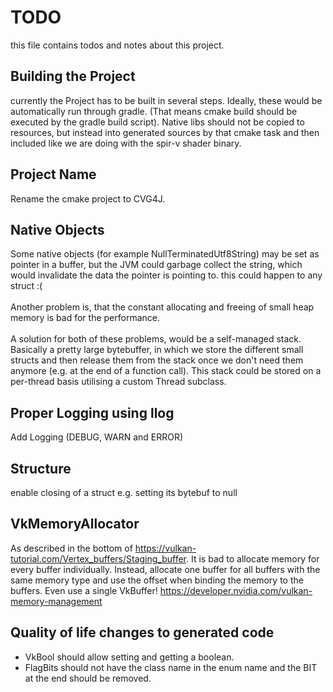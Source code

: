 # TODO
this file contains todos and notes about this project.

## Building the Project
currently the Project has to be built in several steps. Ideally, these would be automatically run
through gradle. (That means cmake build should be executed by the gradle build script). Native libs
should not be copied to resources, but instead into generated sources by that cmake task and then included
like we are doing with the spir-v shader binary.

## Project Name
Rename the cmake project to CVG4J.

## Native Objects
Some native objects (for example NullTerminatedUtf8String) may be set as pointer in a buffer,
but the JVM could garbage collect the string, which would invalidate the data the pointer
is pointing to. this could happen to any struct :(
<br><br>
Another problem is, that the constant allocating and freeing of small heap memory is bad for the 
performance.
<br><br>
A solution for both of these problems, would be a self-managed stack. Basically a pretty
large bytebuffer, in which we store the different small structs and then release them from
the stack once we don't need them anymore (e.g. at the end of a function call). This stack could
be stored on a per-thread basis utilising a custom Thread subclass.

## Proper Logging using llog
Add Logging (DEBUG, WARN and ERROR)

## Structure
enable closing of a struct e.g. setting its bytebuf to null

## VkMemoryAllocator
As described in the bottom of https://vulkan-tutorial.com/Vertex_buffers/Staging_buffer.
It is bad to allocate memory for every buffer individually. Instead, allocate one buffer for all
buffers with the same memory type and use the offset when binding the memory to the buffers.
Even use a single VkBuffer!
https://developer.nvidia.com/vulkan-memory-management

## Quality of life changes to generated code
- VkBool should allow setting and getting a boolean.
- FlagBits should not have the class name in the enum name and the BIT at the end should be removed.
